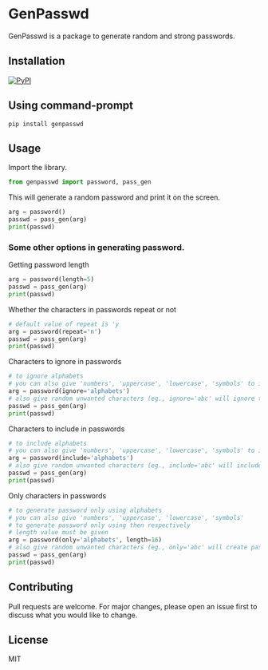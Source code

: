 # GenPasswd

GenPasswd is a package to generate random and strong passwords.

## Installation

[![PyPI](https://img.shields.io/pypi/v/genpasswd.svg)](https://pypi.python.org/pypi/genpasswd)

## Using command-prompt

`pip install genpasswd`

## Usage

Import the library.

```python
from genpasswd import password, pass_gen
```
This will generate a random password and print it on the screen.

```python
arg = password()
passwd = pass_gen(arg)
print(passwd)
```

### Some other options in generating password.
Getting password length
```python
arg = password(length=5)
passwd = pass_gen(arg)
print(passwd)
```
Whether the characters in passwords repeat or not
```python
# default value of repeat is 'y
arg = password(repeat='n')  
passwd = pass_gen(arg)
print(passwd)
```
Characters to ignore in passwords
```python
# to ignore alphabets
# you can also give 'numbers', 'uppercase', 'lowercase', 'symbols' to ignore then respectively
arg = password(ignore='alphabets')
# also give random unwanted characters (eg., ignore='abc' will ignore the lowercase 'a','b','c')
passwd = pass_gen(arg)
print(passwd)
```
Characters to include in passwords
```python
# to include alphabets
# you can also give 'numbers', 'uppercase', 'lowercase', 'symbols' to include then respectively
arg = password(include='alphabets')
# also give random unwanted characters (eg., include='abc' will include the lowercase 'a','b','c')
passwd = pass_gen(arg)
print(passwd)
```
Only characters in passwords
```python
# to generate password only using alphabets
# you can also give 'numbers', 'uppercase', 'lowercase', 'symbols' 
# to generate password only using then respectively
# length value must be given
arg = password(only='alphabets', length=16)
# also give random unwanted characters (eg., only='abc' will create password only using the lowercase 'a','b','c')
passwd = pass_gen(arg)
print(passwd)
```

## Contributing
Pull requests are welcome. For major changes, please open an issue first to discuss what you would like to change.

## License
MIT
